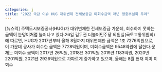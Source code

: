 ```yaml
---
categories: j
title: "2022 국감 이슈 HUG 대위변제 전세보증금 미회수금액 매년 껑충부실화 우려"
---
```

[뉴스락] 주택도시보증공사(HUG)가 대위변제한 전세보증금 가운데, 회수하지 못하는 금액이 눈덩이처럼 늘어나고 있다.26일 김두관 더불어민주당 의원실(국토교통위원회)에 따르면, HUG가 2017년부터 올해 8월까지 대위변제한 금액은 1조 7276억원으로, 이 가운데 공사가 회수한 금액은 7728억원이며, 미회수금액은 9548억원에 달한다.문제는 미회수 금액이 2017년 26억원, 2018년 301억원 2019년 1183억원, 2020년 2201억원, 2021년 2926억원으로 가파르게 증가하고 있으며, 올해는 8월 현재 이미 미회수